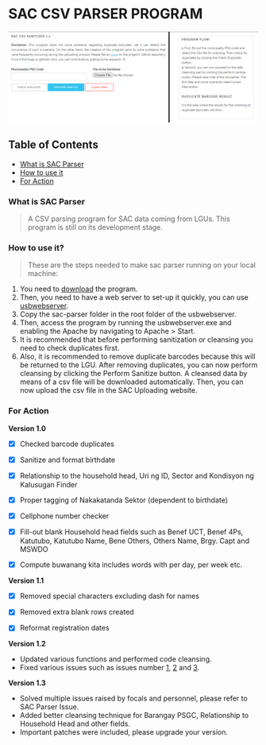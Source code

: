 # SAC CSV PARSER PROGRAM

![SAC-Parser Image](img/Screenshot_Project-updated.png)

## Table of Contents

- [What is SAC Parser](#what-is-sac-parser)
- [How to use it](#how-to-use-it)
- [For Action](#for-action)

### What is SAC Parser
>A CSV parsing program for SAC data coming from LGUs. This program is still on its development stage. 

### How to use it?
>These are the steps needed to make sac parser running on your local machine:
1. You need to [download](https://github.com/jmmaguigad/SAC-Parser/archive/master.zip) the program.
2. Then, you need to have a web server to set-up it quickly, you can use [usbwebserver](https://usbwebserver.yura.mk.ua/).
3. Copy the sac-parser folder in the root folder of the usbwebserver.
4. Then, access the program by running the usbwebserver.exe and enabling the Apache by navigating to Apache > Start.
5. It is recommended that before performing sanitization or cleansing you need to check duplicates first. 
6. Also, it is recommended to remove duplicate barcodes because this will be returned to the LGU. After removing duplicates, you can now perform cleansing by clicking the Perform Sanitize button. A cleansed data by means of a csv file will be downloaded automatically. Then, you can now upload the csv file in the SAC Uploading website.

### For Action
**Version 1.0**
- [X] Checked barcode duplicates
- [X] Sanitize and format birthdate
- [X] Relationship to the household head, Uri ng ID, Sector and Kondisyon ng Kalusugan Finder
- [X] Proper tagging of Nakakatanda Sektor (dependent to birthdate)
- [X] Cellphone number checker
- [X] Fill-out blank Household head fields such as Benef UCT, Benef 4Ps, Katutubo, Katutubo Name, Bene Others, Others Name, Brgy. Capt and MSWDO
- [X] Compute buwanang kita includes words with per day, per week etc.


**Version 1.1**
- [X] Removed special characters excluding dash for names
- [X] Removed extra blank rows created
- [X] Reformat registration dates


**Version 1.2**
- Updated various functions and performed code cleansing.
- Fixed various issues such as issues number [1](https://github.com/jmmaguigad/SAC-Parser/issues/1), [2](https://github.com/jmmaguigad/SAC-Parser/issues/2) and [3](https://github.com/jmmaguigad/SAC-Parser/issues/3).

**Version 1.3**
- Solved multiple issues raised by focals and personnel, please refer to SAC Parser Issue.
- Added better cleansing technique for Barangay PSGC, Relationship to Household Head and other fields.
- Important patches were included, please upgrade your version.